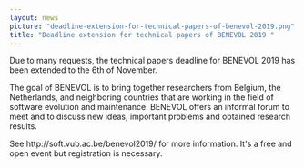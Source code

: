 ```yaml
---
layout: news
picture: "deadline-extension-for-technical-papers-of-benevol-2019.png"
title: "Deadline extension for technical papers of BENEVOL 2019 "
---
```


<p>Due to many requests, the technical papers deadline for BENEVOL 2019 has been extended to the 6th of November.</p>

<p>The goal of BENEVOL is to bring together researchers from Belgium, the Netherlands, and neighboring countries that are working in the field of software evolution and maintenance. BENEVOL offers an informal forum to meet and to discuss new ideas, important problems and obtained research results.</p>

<p>See http://soft.vub.ac.be/benevol2019/ for more information. It&#39;s a free and open event but registration is necessary.</p>

<div id="gtx-trans" style="position: absolute; left: 74px; top: 140px;">
<div class="gtx-trans-icon">&nbsp;</div>
</div>

		